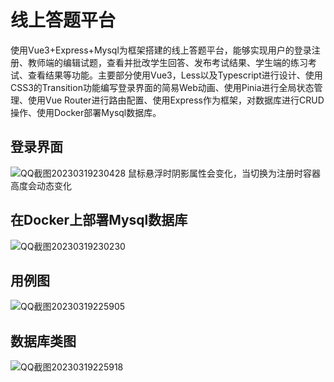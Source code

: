 # 线上答题平台

使用Vue3+Express+Mysql为框架搭建的线上答题平台，能够实现用户的登录注册、教师端的编辑试题，查看并批改学生回答、发布考试结果、学生端的练习考试、查看结果等功能。主要部分使用Vue3，Less以及Typescript进行设计、使用CSS3的Transition功能编写登录界面的简易Web动画、使用Pinia进行全局状态管理、使用Vue Router进行路由配置、使用Express作为框架，对数据库进行CRUD操作、使用Docker部署Mysql数据库。

## 登录界面

![QQ截图20230319230428](https://user-images.githubusercontent.com/60060657/226185359-3791ff70-87d6-4b09-95a2-e129ebd847b9.png)
鼠标悬浮时阴影属性会变化，当切换为注册时容器高度会动态变化


## 在Docker上部署Mysql数据库

![QQ截图20230319230230](https://user-images.githubusercontent.com/60060657/226185369-66e22ce1-2cb7-4951-80a5-04c33c215209.png)


## 用例图

![QQ截图20230319225905](https://user-images.githubusercontent.com/60060657/226184599-565019b9-eec3-4b02-8c3a-e49b41728f8f.png)

## 数据库类图

![QQ截图20230319225918](https://user-images.githubusercontent.com/60060657/226184621-ff45101d-9439-4373-bce6-7c41f5bbb360.png)
